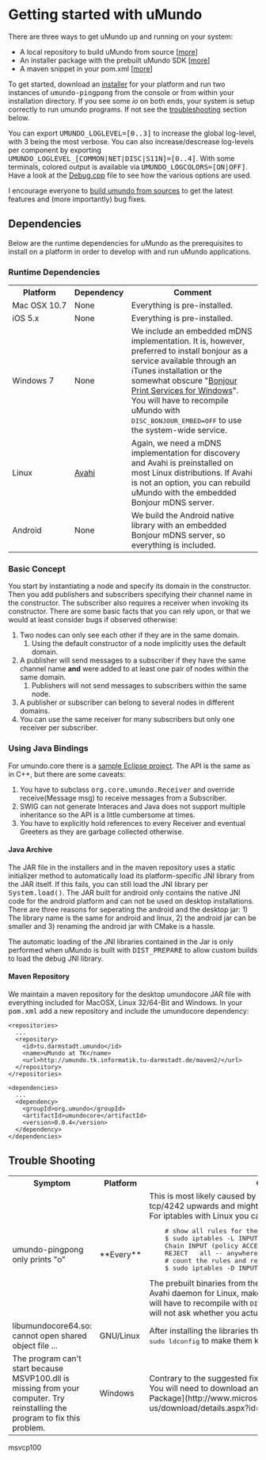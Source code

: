 # Getting started with uMundo

There are three ways to get uMundo up and running on your system:

* A local repository to build uMundo from source
[[more](https://github.com/tklab-tud/umundo/blob/master/docs/BUILDING.md)]
* An installer package with the prebuilt uMundo SDK
[[more](https://github.com/tklab-tud/umundo/blob/master/installer/README.md)]
* A maven snippet in your pom.xml
[[more](https://github.com/tklab-tud/umundo/blob/master/docs/GETTING_STARTED.md#maven-repository)]

To get started, download an [installer](http://umundo.tk.informatik.tu-darmstadt.de/installer/)
for your platform and run two instances of <tt>umundo-pingpong</tt> from the
console or from within your installation directory. If you see some *io* on both
ends, your system is setup correctly to run umundo programs. If not see the
[troubleshooting](TroubleShooting) section below.

You can export <tt>UMUNDO&#95;LOGLEVEL=[0..3]</tt> to increase the global log-level,
with 3 being the most verbose. You can also increase/descrease log-levels per
component by exporting <tt>UMUNDO&#95;LOGLEVEL&#95;[COMMON|NET|DISC|S11N]=[0..4]</tt>.
With some terminals, colored output is available via <tt>UMUNDO&#95;LOGCOLORS=[ON|OFF]</tt>.
Have a look at the <a href="https://github.com/tklab-tud/umundo/blob/master/core/src/umundo/common/Debug.cpp">Debug.cpp</a>
file to see how the various options are used.

I encourage everyone to [build umundo from sources](https://github.com/tklab-tud/umundo/blob/master/docs/BUILDING.md)
to get the latest features and (more importantly) bug fixes.

## Dependencies

Below are the runtime dependencies for uMundo as the prerequisites to install on a platform in order to develop with and run
uMundo applications.

### Runtime Dependencies

<table>
    <tr><th>Platform</th><th>Dependency</th><th>Comment</th></tr>
	<tr>
		<td rowspan="1">Mac&nbsp;OSX&nbsp;10.7</td>
		<td>None</td><td>Everything is pre-installed.</td>
	</tr>
	<tr>
		<td rowspan="1">iOS 5.x</td>
		<td>None</td><td>Everything is pre-installed.</td>
	</tr>
	<tr>
		<td rowspan="1">Windows&nbsp;7</td>
		<td>None</td>
		<td>We include an embedded mDNS implementation. It is, however, preferred to install bonjour as a service available through an
			iTunes installation or the somewhat obscure "<a href="http://support.apple.com/kb/DL999?viewlocale=en_US">Bonjour Print Services
			for Windows</a>". You will have to recompile uMundo with <tt>DISC_BONJOUR_EMBED=OFF</tt> to use the system-wide service.</td>
	</tr>
	<tr>
		<td rowspan="1">Linux</td>
		<td><a href="http://avahi.org/">Avahi</a></td>
		<td>Again, we need a mDNS implementation for discovery and Avahi is preinstalled on most Linux distributions. If Avahi is not an option,
			you can rebuild uMundo with the embedded Bonjour mDNS server.</td>
	</tr>
	<tr>
		<td rowspan="1">Android</td>
		<td>None</td><td>We build the Android native library with an embedded Bonjour mDNS server, so everything is included.</td>
	</tr>
</table>

### Basic Concept

You start by instantiating a node and specify its domain in the constructor. Then you add
publishers and subscribers specifying their channel name in the constructor. The subscriber
also requires a receiver when invoking its constructor. There are some basic facts that you
can rely upon, or that we would at least consider bugs if observed otherwise:

1. Two nodes can only see each other if they are in the same domain.
	1. Using the default constructor of a node implicitly uses the default domain.
2. A publisher will send messages to a subscriber if they have the same channel name <b>and</b> were added to at least
one pair of nodes within the same domain.
	1. Publishers will not send messages to subscribers within the same node.
2. A publisher or subscriber can belong to several nodes in different domains.
3. You can use the same receiver for many subscribers but only one receiver per subscriber.

### Using Java Bindings

For umundo.core there is a [sample Eclipse project](https://github.com/tklab-tud/umundo/tree/master/contrib/samples/java). The API
is the same as in C++, but there are some caveats:

1. You have to subclass <tt>org.core.umundo.Receiver</tt> and override receive(Message msg) to receive messages from a Subscriber.
2. SWIG can not generate Interaces and Java does not support multiple inheritance so the API is a little cumbersome at times.
3. You have to explicitly hold references to every Receiver and eventual Greeters as they are garbage collected otherwise.

#### Java Archive

The JAR file in the installers and in the maven repository uses a static initializer method to automatically load its
platform-specific JNI library from the JAR itself. If this fails, you can still load the JNI library per <tt>System.load()</tt>.
The JAR built for android only contains the native JNI code for the android platform and can not be used on desktop installations.
There are three reasons for seperating the android and the desktop jar: 1) The library name is the same for android and linux, 2)
the android jar can be smaller and 3) renaming the android jar with CMake is a hassle.

The automatic loading of the JNI libraries contained in the Jar is only performed when uMundo is built with <tt>DIST_PREPARE</tt>
to allow custom builds to load the debug JNI library.

#### Maven Repository

We maintain a maven repository for the desktop umundocore JAR file with everything included for MacOSX, Linux 32/64-Bit and Windows.
In your <tt>pom.xml</tt> add a new repository and include the umundocore dependency:

    <repositories>
      ...
      <repository>
        <id>tu.darmstadt.umundo</id>
        <name>uMundo at TK</name>
        <url>http://umundo.tk.informatik.tu-darmstadt.de/maven2/</url>
      </repository>
    </repositories>

    <dependencies>
      ...
      <dependency>
        <groupId>org.umundo</groupId>
        <artifactId>umundocore</artifactId>
        <version>0.0.4</version>
      </dependency>
    </dependencies>

## Trouble Shooting

<table>
  <tr><th>Symptom</th><th>Platform</th><th>Comment</th></tr>
	<tr>
		<td>umundo-pingpong only prints "o"</td>
		<td>**Every**</td>
		<td>This is most likely caused by your firewall settings. uMundo uses tcp/4242
			upwards and might use udp/4242 upwards in the future. For iptables with
			Linux you can check with:
<pre>
	# show all rules for the INPUT chain
	$ sudo iptables -L INPUT
	Chain INPUT (policy ACCEPT)
	REJECT   all -- anywhere anywhere
	# count the rules and remove e.g. first rule from INPUT chain
	$ sudo iptables -D INPUT 1
</pre>
			The prebuilt binaries from the SDK installers are built against the Avahi
			daemon for Linux, make sure it is running and available (you will have to
			recompile with <tt>DISC_BONJOUR_EMBED</tt> if this is a problem).
			I will not ask whether you actually started <b>two</b> instances.
		</td>
	</tr>
	<tr>
		<td>libumundocore64.so: cannot open shared object file ...</td>
		<td>GNU/Linux</td>
		<td>After installing the libraries the first time, you might need to run <tt>sudo ldconfig</tt> to make them known.</td>
	</tr>
	<tr>
		<td>The program can't start because MSVP100.dll is missing from your computer.
		Try reinstalling the program to fix this problem.</td>
		<td>Windows</td>
		<td>Contrary to the suggested fix, reinstalling uMundo is not helpful.
		You will need to download and install the [VC++ Redistributable Package](http://www.microsoft.com/en-us/download/details.aspx?id=5555).</td>
	</tr>
<table>

msvcp100